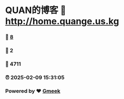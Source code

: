 # QUAN的博客 :link: http://home.quange.us.kg 
### :page_facing_up: [8](http://home.quange.us.kg/tag.html) 
### :speech_balloon: 2 
### :hibiscus: 4711 
### :alarm_clock: 2025-02-09 15:31:05 
### Powered by :heart: [Gmeek](https://github.com/Meekdai/Gmeek)
